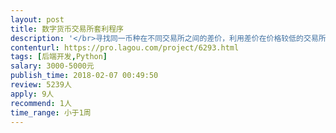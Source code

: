 ```yaml
---                
layout: post       
title: 数字货币交易所套利程序           
description: '</br>寻找同一币种在不同交易所之间的差价，利用差价在价格较低的交易所买入，在价格较高的交易所卖出，实现套利功能。交易所开放了api，通过访问api实现程序自动化交易。</br>'     
contenturl: https://pro.lagou.com/project/6293.html      
tags: [后端开发,Python]            
salary: 3000-5000元          
publish_time: 2018-02-07 00:49:50         
review: 5239人                   
apply: 9人                   
recommend: 1人                   
time_range: 小于1周              
---                 
```

